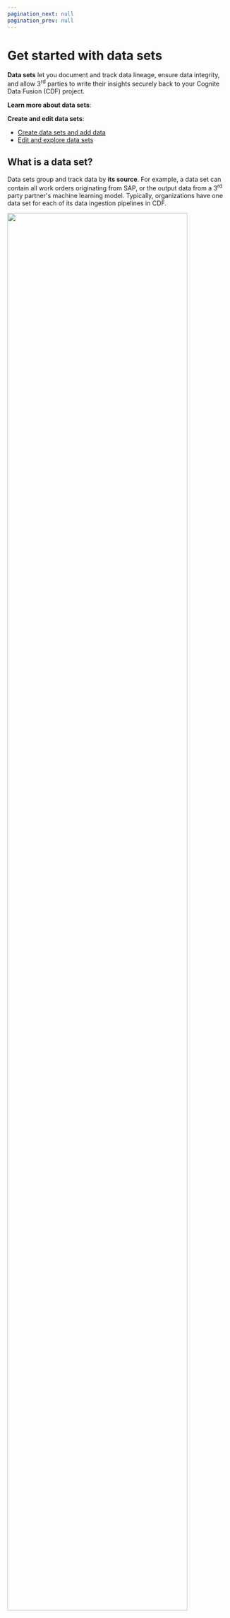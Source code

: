 ```yaml
---
pagination_next: null
pagination_prev: null
---
```


# Get started with data sets

**Data sets** let you document and track data lineage, ensure data integrity, and allow 3<sup>rd</sup> parties to write their insights securely back to your Cognite Data Fusion (CDF) project.

**Learn more about data sets**:

**Create and edit data sets**:

- [Create data sets and add data](../../guides/datasets/create_data_sets.md)
- [Edit and explore data sets](../../guides/datasets/edit_explore_data_sets.md)

## What is a data set?

Data sets group and track data by **its source**. For example, a data set can contain all work orders originating from SAP, or the output data from a 3<sup>rd</sup> party partner's machine learning model. Typically, organizations have one data set for each of its data ingestion pipelines in CDF.

<img className="media-centre" src="https://apps-cdn.cogniteapp.com/@cognite/docs-portal-images/1.0.0/images/cdf/data_governance/data_set_examples.png" alt=" " width="90%"/>

<!--Source illustration: https://docs.google.com/presentation/d/1-1DOGRnmnZIZcN-0M9QjoBQ2RosWDKA-ortNnV1PF6c/edit#slide=id.p -->

A **data set** is a container for data objects and has metadata with information about the data it contains. For example, you can use the data set metadata to document who is responsible for the data, upload documentation files, describe the data lineage, and so on. Data sets are represented in CDF as a separate resource type with a `/datasets` API endpoint.

To define which **data objects**, for example events, files, and time series, belong to a data set, you specify the relevant `dataSetId` field for each data object. This is typically done programmatically in the data ingestion pipelines. Data objects can belong to only one data set so that you can unambiguously trace the data lineage for each data object.

You can organize the following resource types into data sets:

- Assets
- Events
- Files
- Time series
- Sequences

Learn more about resource types in the [CDF data model](../../../learn/cdf_basics/cdf_basics_datamodel.md).

## Why data sets?

For proper data governance, users need to be able to trace the **data lineage** to understand where data originates from and be confident that the data is reliable. Data managers need to ensure **data integrity** and to let **3rd parties write data back** to CDF.

### Trace data lineage

- **IT managers** need to know which data is currently available in their CDF project.
- **Data scientists** need to know if they can rely on the input data for the use cases they're solving, and who to contact if they need more information.
- **IT support staff** need to know how the data is integrated to help troubleshoot any issues.

### Ensure data integrity

- When **data engineers** and **IT managers** have designed, implemented, and approved the data ingestion pipelines, they need to protect the pipelines from accidental changes to keep the data valid and accurate.

### Let 3<sup>rd</sup> parties write data securely back to CDF

- When you want **3<sup>rd</sup> parties** to write their insights back to your CDF project, you need to provide a safe container to hold their data and, at the same time, safeguard data from your other data pipelines.

## Data set concepts

<!-- Do not change the headings below - they're used in links from Fusion to the docs -->

### Write-protection

We recommend that you **write-protect** data sets that contain production-critical data to preserve the integrity of the data.

Only members of groups that you explicitly grant access, can write data to a write-protected data set. Other users, apps or services can not change the data in the data set even if they have the necessary access rights to change the data objects contained in the data set.

**To write-protect a data set:**

1. [Create](../../guides/datasets/create_data_sets.md) or [edit](../../guides/datasets/edit_explore_data_sets.md) a data set and mark it as write protected.
2. In [access management](../../../access/guides/create_groups_oidc.md), use the **datasets** capability to set the **owner** action for a group and **scope** it to the `dataSetId`.

   | Desired access                               | Capability | Action | Scope     |
   | -------------------------------------------- | ---------- | ------ | --------- |
   | Write to a specific write-protected data set | datasets   | owner  | dataSetId |

### Governance status

Set the governance status to define if the data set is **Governed** or **Ungoverned**.

- **Governed** data sets have a designated owner and follows the governance processes for data in your organization.

- **Ungoverned** data sets indicate to users that the data may not be reliable. If you want to use data from an ungoverned data set, we recommend that you first contact the owner or creator of the data set to learn more about the data.

### Labels

Use labels to make data sets more discoverable, and to group similar data sets. For example, you can use labels to specify the type of data it contains, the geographical region covered by the data, or which business unit uses the data. You can search for data sets by their labels.

### Archiving

You can archive data sets to hide them from the Fusion UI and make the data set unavailable to users. The data set and the data it contains is not deleted, and you can always restore archived data sets later.

### Lineage

Data lineage helps you be confident that the data in a data set is reliable. On the **lineage tab** for a each data set you can see who has created a data set, where the data comes from, and how the data has been processed. Data lineage to understand where data originates from.

You can provide information about the lineage when you [create](../../guides/datasets/create_data_sets.md) or [edit](../../guides/datasets/edit_explore_data_sets.md) the data set.

